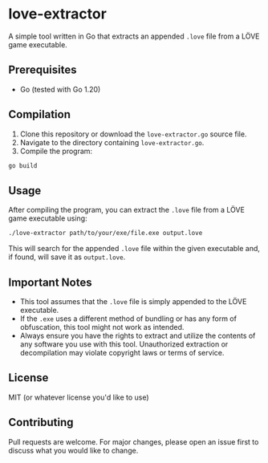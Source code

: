 # love-extractor

A simple tool written in Go that extracts an appended `.love` file from a LÖVE game executable.

## Prerequisites

- Go (tested with Go 1.20)

## Compilation

1. Clone this repository or download the `love-extractor.go` source file.
2. Navigate to the directory containing `love-extractor.go`.
3. Compile the program:
```bash
go build
```

## Usage

After compiling the program, you can extract the `.love` file from a LÖVE game executable using:

```bash
./love-extractor path/to/your/exe/file.exe output.love
```

This will search for the appended `.love` file within the given executable and, if found, will save it as `output.love`.

## Important Notes

- This tool assumes that the `.love` file is simply appended to the LÖVE executable.
- If the `.exe` uses a different method of bundling or has any form of obfuscation, this tool might not work as intended.
- Always ensure you have the rights to extract and utilize the contents of any software you use with this tool. Unauthorized extraction or decompilation may violate copyright laws or terms of service.

## License

MIT (or whatever license you'd like to use)

## Contributing

Pull requests are welcome. For major changes, please open an issue first to discuss what you would like to change.


